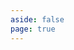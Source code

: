 ```yaml
---
aside: false
page: true
---
```


<script>
import { defineAsyncComponent } from 'vue'

export default {
  components: {
    Examples: defineAsyncComponent(() => import('./Examples.vue'))
  }
}
</script>

<ClientOnly>
  <Examples />
</ClientOnly>

